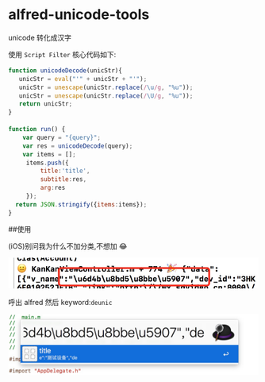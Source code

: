 # alfred-unicode-tools
unicode 转化成汉字


使用 `Script Filter`
核心代码如下:

```js
function unicodeDecode(unicStr){
   unicStr = eval("'" + unicStr + "'");
   unicStr = unescape(unicStr.replace(/\u/g, "%u"));
   unicStr = unescape(unicStr.replace(/\U/g, "%u"));
   return unicStr;
}

function run() {
  	var query = "{query}";
	var res = unicodeDecode(query);
	var items = [];
     items.push({
         title:'title',
         subtitle:res,
         arg:res
     });
  return JSON.stringify({items:items});
}
```

##使用

(iOS)别问我为什么不加分类,不想加 😂

![](41CF6D50-0ACE-4F06-8C1D-931308A02A2B.png)

呼出 alfred 然后 keyword:`deunic` 

![](D6147456-B489-446C-A68E-8D62FC997091.png)


